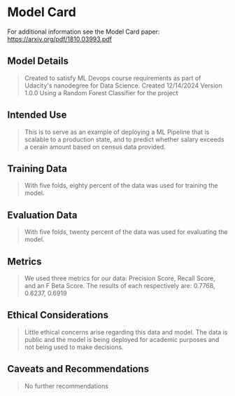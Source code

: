 # Model Card

For additional information see the Model Card paper: https://arxiv.org/pdf/1810.03993.pdf

## Model Details
> Created to satisfy ML Devops course requirements as part of Udacity's nanodegree for Data Science. 
> Created 12/14/2024
>Version 1.0.0
>Using a Random Forest Classifier for the project


## Intended Use
> This is to serve as an example of deploying a ML Pipeline that is scalable to a production state, and to predict whether salary exceeds a cerain amount based on census data provided.

## Training Data
>With five folds, eighty percent of the data was used for training the model. 

## Evaluation Data
>With five folds, twenty percent of the data was used for evaluating the model. 

## Metrics
> We used three metrics for our data: Precision Score, Recall Score, and an F Beta Score. The results of each respectively are: 0.7768, 0.6237, 0.6919

## Ethical Considerations
> Little ethical concerns arise regarding this data and model. The data is public and the model is being deployed for academic purposes and not being used to make decisions.

## Caveats and Recommendations
> No further recommendations